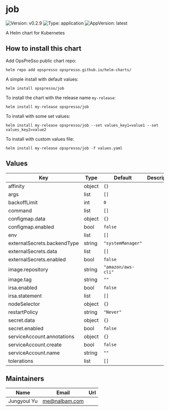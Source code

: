 # job

![Version: v0.2.9](https://img.shields.io/badge/Version-v0.2.9-informational?style=flat-square) ![Type: application](https://img.shields.io/badge/Type-application-informational?style=flat-square) ![AppVersion: latest](https://img.shields.io/badge/AppVersion-latest-informational?style=flat-square)

A Helm chart for Kubernetes

## How to install this chart

Add OpsPreSso public chart repo:

```console
helm repo add opspresso opspresso.github.io/helm-charts/
```

A simple install with default values:

```console
helm install opspresso/job
```

To install the chart with the release name `my-release`:

```console
helm install my-release opspresso/job
```

To install with some set values:

```console
helm install my-release opspresso/job --set values_key1=value1 --set values_key2=value2
```

To install with custom values file:

```console
helm install my-release opspresso/job -f values.yaml
```

## Values

| Key | Type | Default | Description |
|-----|------|---------|-------------|
| affinity | object | `{}` |  |
| args | list | `[]` |  |
| backoffLimit | int | `0` |  |
| command | list | `[]` |  |
| configmap.data | object | `{}` |  |
| configmap.enabled | bool | `false` |  |
| env | list | `[]` |  |
| externalSecrets.backendType | string | `"systemManager"` |  |
| externalSecrets.data | list | `[]` |  |
| externalSecrets.enabled | bool | `false` |  |
| image.repository | string | `"amazon/aws-cli"` |  |
| image.tag | string | `""` |  |
| irsa.enabled | bool | `false` |  |
| irsa.statement | list | `[]` |  |
| nodeSelector | object | `{}` |  |
| restartPolicy | string | `"Never"` |  |
| secret.data | object | `{}` |  |
| secret.enabled | bool | `false` |  |
| serviceAccount.annotations | object | `{}` |  |
| serviceAccount.create | bool | `false` |  |
| serviceAccount.name | string | `""` |  |
| tolerations | list | `[]` |  |

## Maintainers

| Name | Email | Url |
| ---- | ------ | --- |
| Jungyoul Yu | <me@nalbam.com> |  |
